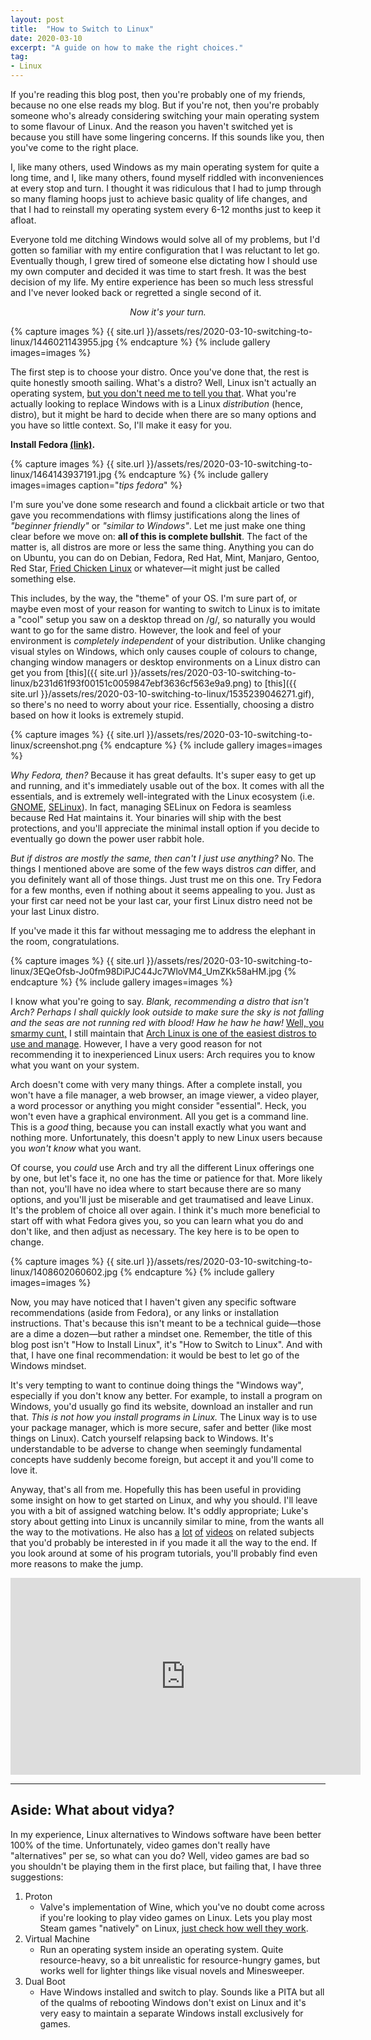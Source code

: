```yaml
---
layout: post
title:  "How to Switch to Linux"
date: 2020-03-10
excerpt: "A guide on how to make the right choices."
tag:
- Linux
---
```


If you're reading this blog post, then you're probably one of my friends, because no one else reads my blog. But if you're not, then you're probably someone who's already considering switching your main operating system to some flavour of Linux. And the reason you haven't switched yet is because you still have some lingering concerns. If this sounds like you, then you've come to the right place.

I, like many others, used Windows as my main operating system for quite a long time, and I, like many others, found myself riddled with inconveniences at every stop and turn. I thought it was ridiculous that I had to jump through so many flaming hoops just to achieve basic quality of life changes, and that I had to reinstall my operating system every 6-12 months just to keep it afloat. 

Everyone told me ditching Windows would solve all of my problems, but I'd gotten so familiar with my entire configuration that I was reluctant to let go. Eventually though, I grew tired of someone else dictating how I should use my own computer and decided it was time to start fresh. It was the best decision of my life. My entire experience has been so much less stressful and I've never looked back or regretted a single second of it.

_<center>Now it's your turn.</center>_

{% capture images %}
    {{ site.url }}/assets/res/2020-03-10-switching-to-linux/1446021143955.jpg
{% endcapture %}
{% include gallery images=images %}

The first step is to choose your distro. Once you've done that, the rest is quite honestly smooth sailing. What's a distro? Well, Linux isn't actually an operating system, [but you don't need me to tell you that](https://wiki.installgentoo.com/index.php/Interjection). What you're actually looking to replace Windows with is a Linux _distribution_ (hence, distro), but it might be hard to decide when there are so many options and you have so little context. So, I'll make it easy for you.

**Install Fedora [(link)](https://getfedora.org/en/workstation/).**

{% capture images %}
    {{ site.url }}/assets/res/2020-03-10-switching-to-linux/1464143937191.jpg
{% endcapture %}
{% include gallery images=images caption="*tips fedora*" %}

I'm sure you've done some research and found a clickbait article or two that gave you recommendations with flimsy justifications along the lines of _"beginner friendly"_ or _"similar to Windows"_. Let me just make one thing clear before we move on: **all of this is complete bullshit**. The fact of the matter is, all distros are more or less the same thing. Anything you can do on Ubuntu, you can do on Debian, Fedora, Red Hat, Mint, Manjaro, Gentoo, Red Star, [Fried Chicken Linux](https://github.com/sacmt-hciie/fried-chicken-linux) or whatever—it might just be called something else.

This includes, by the way, the "theme" of your OS. I'm sure part of, or maybe even most of your reason for wanting to switch to Linux is to imitate a "cool" setup you saw on a desktop thread on /g/, so naturally you would want to go for the same distro. However, the look and feel of your environment is _completely independent_ of your distribution. Unlike changing visual styles on Windows, which only causes couple of colours to change, changing window managers or desktop environments on a Linux distro can get you from [this]({{ site.url }}/assets/res/2020-03-10-switching-to-linux/b231d61f93f00151c0059847ebf3636cf563e9a9.png) to [this]({{ site.url }}/assets/res/2020-03-10-switching-to-linux/1535239046271.gif), so there's no need to worry about your rice. Essentially, choosing a distro based on how it looks is extremely stupid.

{% capture images %}
    {{ site.url }}/assets/res/2020-03-10-switching-to-linux/screenshot.png
{% endcapture %}
{% include gallery images=images %}

_Why Fedora, then?_ Because it has great defaults. It's super easy to get up and running, and it's immediately usable out of the box. It comes with all the essentials, and is extremely well-integrated with the Linux ecosystem (i.e. [GNOME](https://en.wikipedia.org/wiki/GNOME), [SELinux](https://en.wikipedia.org/wiki/Security-Enhanced_Linux)). In fact, managing SELinux on Fedora is seamless because Red Hat maintains it. Your binaries will ship with the best protections, and you'll appreciate the minimal install option if you decide to eventually go down the power user rabbit hole.

_But if distros are mostly the same, then can't I just use anything?_ No. The things I mentioned above are some of the few ways distros _can_ differ, and you definitely want all of those things. Just trust me on this one. Try Fedora for a few months, even if nothing about it seems appealing to you. Just as your first car need not be your last car, your first Linux distro need not be your last Linux distro.

If you've made it this far without messaging me to address the elephant in the room, congratulations.

{% capture images %}
    {{ site.url }}/assets/res/2020-03-10-switching-to-linux/3EQeOfsb-Jo0fm98DiPJC44Jc7WloVM4_UmZKk58aHM.jpg
{% endcapture %}
{% include gallery images=images %}

I know what you're going to say. _Blank, recommending a distro that isn't Arch? Perhaps I shall quickly look outside to make sure the sky is not falling and the seas are not running red with blood! Haw he haw he haw!_ [Well, you smarmy cunt,](https://youtu.be/Vtu0_wwMtgg?t=12) I still maintain that [Arch Linux is one of the easiest distros to use and manage](https://youtu.be/6bsNIdYw5Ak). However, I have a very good reason for not recommending it to inexperienced Linux users: Arch requires you to know what you want on your system.

Arch doesn't come with very many things. After a complete install, you won't have a file manager, a web browser, an image viewer, a video player, a word processor or anything you might consider "essential". Heck, you won't even have a graphical environment. All you get is a command line. This is a _good_ thing, because you can install exactly what you want and nothing more. Unfortunately, this doesn't apply to new Linux users because you _won't know_ what you want.

Of course, you _could_ use Arch and try all the different Linux offerings one by one, but let's face it, no one has the time or patience for that. More likely than not, you'll have no idea where to start because there are so many options, and you'll just be miserable and get traumatised and leave Linux. It's the problem of choice all over again. I think it's much more beneficial to start off with what Fedora gives you, so you can learn what you do and don't like, and then adjust as necessary. The key here is to be open to change.

{% capture images %}
    {{ site.url }}/assets/res/2020-03-10-switching-to-linux/1408602060602.jpg
{% endcapture %}
{% include gallery images=images %}

Now, you may have noticed that I haven't given any specific software recommendations (aside from Fedora), or any links or installation instructions. That's because this isn't meant to be a technical guide—those are a dime a dozen—but rather a mindset one. Remember, the title of this blog post isn't "How to Install Linux", it's "How to Switch to Linux". And with that, I have one final recommendation: it would be best to let go of the Windows mindset.

It's very tempting to want to continue doing things the "Windows way", especially if you don't know any better. For example, to install a program on Windows, you'd usually go find its website, download an installer and run that. _This is not how you install programs in Linux._ The Linux way is to use your package manager, which is more secure, safer and better (like most things on Linux). Catch yourself relapsing back to Windows. It's understandable to be adverse to change when seemingly fundamental concepts have suddenly become foreign, but accept it and you'll come to love it.

Anyway, that's all from me. Hopefully this has been useful in providing some insight on how to get started on Linux, and why you should. I'll leave you with a bit of assigned watching below. It's oddly appropriate; Luke's story about getting into Linux is uncannily similar to mine, from the wants all the way to the motivations. He also has [a](https://youtu.be/3zpgQpdy_fI) [lot](https://youtu.be/GUQx72j9Q3Y) [of](https://youtu.be/gYDYSSOA2f8) [videos](https://youtu.be/G4g-du1MIas) on related subjects that you'd probably be interested in if you made it all the way to the end. If you look around at some of his program tutorials, you'll probably find even more reasons to make the jump.

<iframe width="560" height="315" src="https://www.youtube-nocookie.com/embed/_hNMfVIsyIc" frameborder="0" allow="accelerometer; autoplay; encrypted-media; gyroscope; picture-in-picture" allowfullscreen></iframe>

---

## Aside: What about vidya?

In my experience, Linux alternatives to Windows software have been better 100% of the time. Unfortunately, video games don't really have "alternatives" per se, so what can you do? Well, video games are bad so you shouldn't be playing them in the first place, but failing that, I have three suggestions:

1. Proton
    - Valve's implementation of Wine, which you've no doubt come across if you're looking to play video games on Linux. Lets you play most Steam games "natively" on Linux, [just check how well they work](https://www.protondb.com/).
2. Virtual Machine
    - Run an operating system inside an operating system. Quite resource-heavy, so a bit unrealistic for resource-hungry games, but works well for lighter things like visual novels and Minesweeper.
3. Dual Boot
    - Have Windows installed and switch to play. Sounds like a PITA but all of the qualms of rebooting Windows don't exist on Linux and it's very easy to maintain a separate Windows install exclusively for games.
